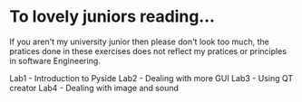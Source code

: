 # To lovely juniors reading...

If you aren't my university junior then please don't look too much, the pratices done in these exercises does not reflect my pratices or principles in software Engineering.

Lab1 - Introduction to Pyside
Lab2 - Dealing with more GUI
Lab3 - Using QT creator
Lab4 - Dealing with image and sound
